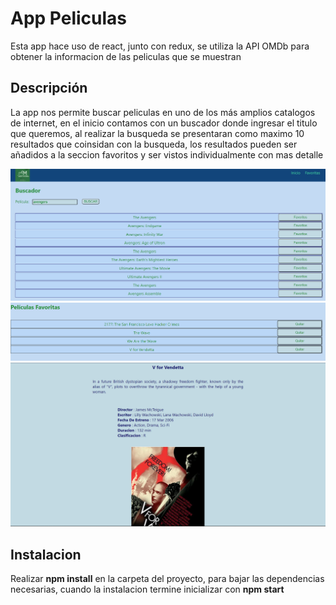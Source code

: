 # App Peliculas
<p>Esta app hace uso de react, junto con redux, se utiliza la API OMDb para obtener la informacion de las peliculas que se muestran  <p>

## Descripción

<p>La app nos permite buscar peliculas en uno de los más amplios catalogos de internet, en el inicio contamos con un buscador donde ingresar el titulo que queremos, al realizar la busqueda se presentaran como maximo 10 resultados que coinsidan con la busqueda, los resultados pueden ser añadidos a la seccion favoritos y ser vistos individualmente con mas detalle<p>

<img src='preview.png'>
<img src='fav.png'>
<img src='detail.png'>

## Instalacion 

Realizar **npm install**  en la carpeta del proyecto, para bajar las dependencias necesarias, cuando la instalacion termine inicializar con **npm start** 